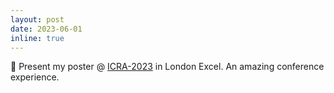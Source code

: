 ```yaml
---
layout: post
date: 2023-06-01
inline: true
---
```

🤖 Present my poster @ [ICRA-2023](https://www.icra2023.org/) in London Excel. An amazing conference experience.